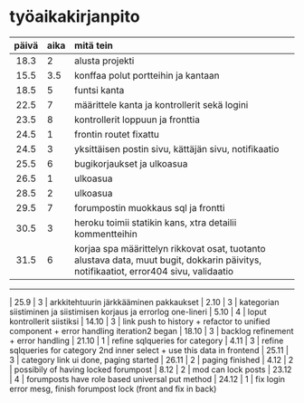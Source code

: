 # työaikakirjanpito

| päivä | aika | mitä tein  |
| :----:|:-----| :-----|
| 18.3  | 2    | alusta projekti |
| 15.5  | 3.5  | konffaa polut portteihin ja kantaan
| 18.5  | 5    | funtsi kanta
| 22.5  | 7    | määrittele kanta ja kontrollerit sekä logini
| 23.5  | 8    | kontrollerit loppuun ja fronttia
| 24.5  | 1    | frontin routet fixattu
| 24.5  | 3    | yksittäisen postin sivu, kättäjän sivu, notifikaatio
| 25.5  | 6    | bugikorjaukset ja ulkoasua
| 26.5  | 1    | ulkoasua
| 28.5  | 2    | ulkoasua
| 29.5  | 7    | forumpostin muokkaus sql ja frontti
| 30.5  | 3    | heroku toimii statikin kans, xtra detailii kommentteihin
| 31.5  | 6    | korjaa spa määrittelyn rikkovat osat, tuotanto alustava data, muut bugit, dokkarin päivitys, notifikaatiot, error404 sivu, validaatio
--------------------------------------
| 25.9  | 3    | arkkitehtuurin järkkääminen pakkaukset
| 2.10  | 3    | kategorian siistiminen ja siistimisen korjaus ja errorlog one-lineri
| 5.10  | 4    | loput kontrollerit siistiksi
| 14.10 | 3    | link push to history + refactor to unified component + error handling iteration2 began
| 18.10 | 3    | backlog refinement + error handling 
| 21.10 | 1    | refine sqlqueries for category
| 4.11  | 3    | refine sqlqueries for category 2nd inner select + use this data in frontend
| 25.11 | 3    | category link ui done, paging started
| 26.11 | 2    | paging finished
| 4.12  | 2    | possibily of having locked forumpost
| 8.12  | 2    | mod can lock posts
| 23.12 | 4    | forumposts have role based universal put method
| 24.12 | 1    | fix login error mesg, finish forumpost lock (front and fix in back)

